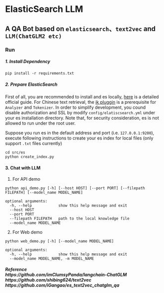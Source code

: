 # ElasticSearch LLM

## A QA Bot based on `elasticsearch`、`text2vec` and `LLM(ChatGLM2 etc)`

### Run
##### 1. Install Dependency
`pip install -r requirements.txt`
##### 2. Prepare ElasticSearch
First of all, you are recommended to install and es locally, [here](https://www.elastic.co/guide/en/elasticsearch/reference/8.10/targz.html) is a detailed official guide. For Chinese text retrieval, the [ik pluggin](https://github.com/medcl/elasticsearch-analysis-ik) is a prerequisite for `Analyzer` and `Tokenizer`. In order to simplify development, you cound disable authorization and SSL by modify `config/elatiscsearch.yml` under your es installation directory. Note that, for security consideration, es is not allowed to run under the root user.

Suppose you run es in the default address and port (i.e. `127.0.0.1:9200`), execute following instructions to create your es index for local files (only support `.txt` files currently)
```
cd src/es
python create_index.py
```

#### 3. Chat with LLM
1.  For API demo
```
python api_demo.py [-h] [--host HOST] [--port PORT] [--filepath FILEPATH] [--model_name MODEL_NAME]

optional arguments:
  -h, --help            show this help message and exit
  --host HOST
  --port PORT
  --filepath FILEPATH   path to the local knowledge file
  --model_name MODEL_NAME
```
2.  For Web demo
```
python web_demo.py [-h] [--model_name MODEL_NAME]

optional arguments:
  -h, --help            show this help message and exit
  --model_name MODEL_NAME, -m MODEL_NAME
```

<h5>
  Reference
  <br/>
  https://github.com/imClumsyPanda/langchain-ChatGLM
  <br/>
  https://github.com/shibing624/text2vec
  <br/>
  https://github.com/iGangao/es_text2vec_chatglm_qa
</h5>
